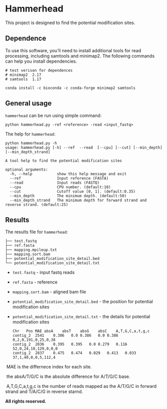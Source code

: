 # Hammerhead
This project is designed to find the potential modification sites.



## Dependence

To use this software, you'll need to install additional tools for read processing, including samtools and minimap2. The following commands can help you install dependencies.

```shell
# test verison for dependences
# minimap2	2.17
# samtools	1.17

conda install -c bioconda -c conda-forge minimap2 samtools
```



## General usage
`hammerhead` can be run using simple command:

```
python hammerhead.py -ref <reference> -read <input_fastq>
```

The help for `hammerhead`:

```
python hammerhead.py -h
usage: hammerhead.py [-h] --ref  --read  [--cpu] [--cut] [--min_depth] [--min_depth_strand]

A tool help to find the potential modification sites

optional arguments:
  -h, --help           show this help message and exit
  --ref                Input reference (FASTA)
  --read               Input reads (FASTQ)
  --cpu                CPU number. (default:10)
  --cut                Cutoff value [0, 1]. (default:0.35)
  --min_depth          The minimum depth. (default:50)
  --min_depth_strand   The minimum depth for forward strand and reverse strand. (default:25)
```


## Results

The results file for `hammerhead`:

```
├── test.fastq
├── ref.fasta
├── mapping.mpileup.txt
├── mapping.sort.bam
├── potential_modification_site_detail.bed
└── potential_modification_site_detail.txt
```

- `test.fastq` - input fastq reads

- `ref.fasta` - reference

- `mapping.sort.bam` - aligned bam file

- `potential_modification_site_detail.bed` - the position for potential modification sites

- `potential_modification_site_detail.txt` - the details for potential modification sites

  ```
  Chr	Pos	MAE	absA	absT	absG	absC	A,T,G,C,a,t,g,c
  contig_2	2541	0.386	0.0	0.386	0.0	0.386	0,2,0,191,0,25,0,38
  contig_2	2836	0.395	0.395	0.0	0.279	0.116	52,0,24,10,129,0,0,0
  contig_2	2837	0.475	0.474	0.029	0.413	0.033	37,1,40,0,0,5,112,4
  ```

​		MAE is the differnece index for each site.

​		the absA/T/G/C is the absolute difference for A/T/G/C base.

​		A,T,G,C,a,t,g,c  is the number of reads mapped as the  A/T/G/C in forward strand and T/A/C/G in reverse starnd.

**All rights reserved.**

